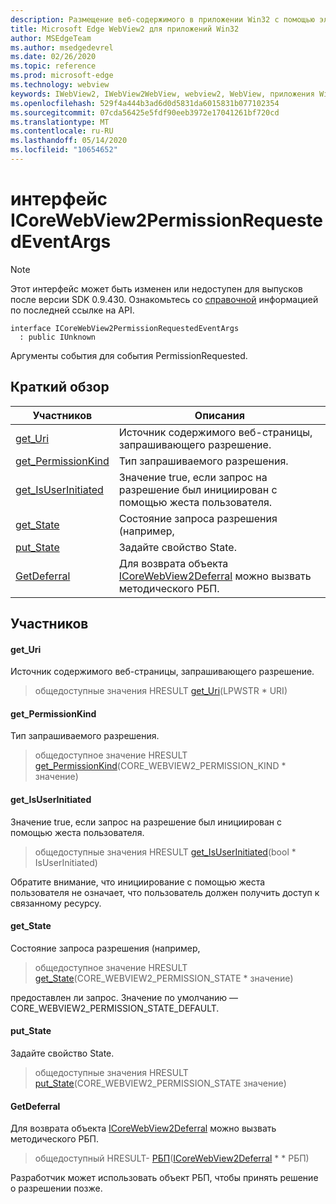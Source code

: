 ```yaml
---
description: Размещение веб-содержимого в приложении Win32 с помощью элемента управления Microsoft Edge WebView2
title: Microsoft Edge WebView2 для приложений Win32
author: MSEdgeTeam
ms.author: msedgedevrel
ms.date: 02/26/2020
ms.topic: reference
ms.prod: microsoft-edge
ms.technology: webview
keywords: IWebView2, IWebView2WebView, webview2, WebView, приложения Win32, Win32, EDGE, ICoreWebView2, ICoreWebView2Host, элемент управления "веб-браузер", HTML Edge
ms.openlocfilehash: 529f4a444b3ad6d0d5831da6015831b077102354
ms.sourcegitcommit: 07cda56425e5fdf90eeb3972e17041261bf720cd
ms.translationtype: MT
ms.contentlocale: ru-RU
ms.lasthandoff: 05/14/2020
ms.locfileid: "10654652"
---
```

# интерфейс ICoreWebView2PermissionRequestedEventArgs 

> [!NOTE]
> Этот интерфейс может быть изменен или недоступен для выпусков после версии SDK 0.9.430. Ознакомьтесь со [справочной](../../../webview2-api-reference.md) информацией по последней ссылке на API.

```
interface ICoreWebView2PermissionRequestedEventArgs
  : public IUnknown
```

Аргументы события для события PermissionRequested.

## Краткий обзор

 Участников                        | Описания
--------------------------------|---------------------------------------------
[get_Uri](#get_uri) | Источник содержимого веб-страницы, запрашивающего разрешение.
[get_PermissionKind](#get_permissionkind) | Тип запрашиваемого разрешения.
[get_IsUserInitiated](#get_isuserinitiated) | Значение true, если запрос на разрешение был инициирован с помощью жеста пользователя.
[get_State](#get_state) | Состояние запроса разрешения (например,
[put_State](#put_state) | Задайте свойство State.
[GetDeferral](#getdeferral) | Для возврата объекта [ICoreWebView2Deferral](ICoreWebView2Deferral.md) можно вызвать методического РБП.

## Участников

#### get_Uri 

Источник содержимого веб-страницы, запрашивающего разрешение.

> общедоступные значения HRESULT [get_Uri](#get_uri)(LPWSTR * URI)

#### get_PermissionKind 

Тип запрашиваемого разрешения.

> общедоступное значение HRESULT [get_PermissionKind](#get_permissionkind)(CORE_WEBVIEW2_PERMISSION_KIND * значение)

#### get_IsUserInitiated 

Значение true, если запрос на разрешение был инициирован с помощью жеста пользователя.

> общедоступные значения HRESULT [get_IsUserInitiated](#get_isuserinitiated)(bool * IsUserInitiated)

Обратите внимание, что инициирование с помощью жеста пользователя не означает, что пользователь должен получить доступ к связанному ресурсу.

#### get_State 

Состояние запроса разрешения (например,

> общедоступное значение HRESULT [get_State](#get_state)(CORE_WEBVIEW2_PERMISSION_STATE * значение)

предоставлен ли запрос. Значение по умолчанию — CORE_WEBVIEW2_PERMISSION_STATE_DEFAULT.

#### put_State 

Задайте свойство State.

> общедоступные значения HRESULT [put_State](#put_state)(CORE_WEBVIEW2_PERMISSION_STATE значение)

#### GetDeferral 

Для возврата объекта [ICoreWebView2Deferral](ICoreWebView2Deferral.md) можно вызвать методического РБП.

> общедоступный HRESULT- [РБП](#getdeferral)([ICoreWebView2Deferral](ICoreWebView2Deferral.md) * * РБП)

Разработчик может использовать объект РБП, чтобы принять решение о разрешении позже.

